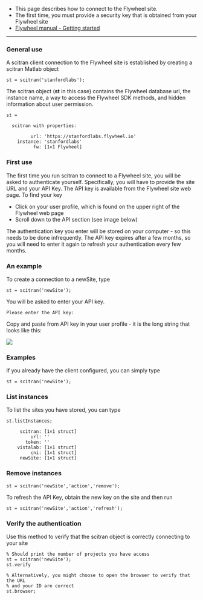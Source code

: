 * This page describes how to connect to the Flywheel site.
* The first time, you must provide a security key that is obtained from your Flywheel site
* [Flywheel manual - Getting started](https://flywheel-io.github.io/core/branches/master/matlab/getting_started.html)

***

### General use

A scitran client connection to the Flywheel site is established by creating a scitran Matlab object
```
st = scitran('stanfordlabs');
```

The scitran object (**st** in this case) contains the Flywheel database url, the instance name, a way to access the Flywheel SDK methods, and hidden information about user permission.
```
st = 

  scitran with properties:

         url: 'https://stanfordlabs.flywheel.io'
    instance: 'stanfordlabs'
          fw: [1×1 Flywheel]
```
### First use

The first time you run scitran to connect to a Flywheel site, you will be asked to authenticate yourself.  Specifically, you will have to provide the site URL and your API Key.  The API key is available from the Flywheel site web page.  To find your key

* Click on your user profile, which is found on the upper right of the Flywheel web page
* Scroll down to the API section (see image below)

The authentication key you enter will be stored on your computer - so this needs to be done infrequently. The API key expires after a few months, so you will need to enter it again to refresh your authentication every few months.

### An example

To create a connection to a newSite, type

    st = scitran('newSite');

You will be asked to enter your API key.  

    Please enter the API key: 

Copy and paste from API key in your user profile - it is the long string that looks like this:

![](https://github.com/scitran/client/wiki/images/userAPI.png)

### Examples 

If you already have the client configured, you can simply type

    st = scitran('newSite');

### List instances
To list the sites you have stored, you can type

    st.listInstances;

```
     scitran: [1×1 struct]
         url: ''
       token: ''
    vistalab: [1×1 struct]
         cni: [1×1 struct]
     newSite: [1×1 struct]
```

### Remove instances

    st = scitran('newSite','action','remove');

To refresh the API Key, obtain the new key on the site and then run

    st = scitran('newSite','action','refresh');

### Verify the authentication

Use this method to verify that the scitran object is correctly connecting to your site

    % Should print the number of projects you have access
    st = scitran('newSite');   
    st.verify

    % Alternatively, you might choose to open the browser to verify that the URL 
    % and your ID are correct
    st.browser;

